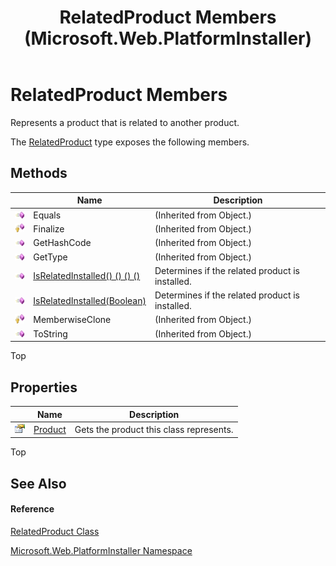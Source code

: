 ﻿---
title: RelatedProduct Members (Microsoft.Web.PlatformInstaller)
TOCTitle: RelatedProduct Members
ms:assetid: AllMembers.T:Microsoft.Web.PlatformInstaller.RelatedProduct
ms:mtpsurl: https://msdn.microsoft.com/en-us/library/microsoft.web.platforminstaller.relatedproduct_members(v=VS.90)
ms:contentKeyID: 22049733
ms.date: 05/02/2012
mtps_version: v=VS.90
---

# RelatedProduct Members

Represents a product that is related to another product.

The [RelatedProduct](relatedproduct-class-microsoft-web-platforminstaller.md) type exposes the following members.

## Methods

<table>
<thead>
<tr class="header">
<th> </th>
<th>Name</th>
<th>Description</th>
</tr>
</thead>
<tbody>
<tr class="odd">
<td><img src="images/Dd565996.pubmethod(en-us,VS.90).gif" title="Public method" alt="Public method" /></td>
<td>Equals</td>
<td>(Inherited from Object.)</td>
</tr>
<tr class="even">
<td><img src="images/Dd565996.protmethod(en-us,VS.90).gif" title="Protected method" alt="Protected method" /></td>
<td>Finalize</td>
<td>(Inherited from Object.)</td>
</tr>
<tr class="odd">
<td><img src="images/Dd565996.pubmethod(en-us,VS.90).gif" title="Public method" alt="Public method" /></td>
<td>GetHashCode</td>
<td>(Inherited from Object.)</td>
</tr>
<tr class="even">
<td><img src="images/Dd565996.pubmethod(en-us,VS.90).gif" title="Public method" alt="Public method" /></td>
<td>GetType</td>
<td>(Inherited from Object.)</td>
</tr>
<tr class="odd">
<td><img src="images/Dd565996.pubmethod(en-us,VS.90).gif" title="Public method" alt="Public method" /></td>
<td><a href="relatedproduct-isrelatedinstalled-method-microsoft-web-platforminstaller_1.md">IsRelatedInstalled() () () ()</a></td>
<td>Determines if the related product is installed.</td>
</tr>
<tr class="even">
<td><img src="images/Dd565996.pubmethod(en-us,VS.90).gif" title="Public method" alt="Public method" /></td>
<td><a href="relatedproduct-isrelatedinstalled-method-microsoft-web-platforminstaller_2.md">IsRelatedInstalled(Boolean)</a></td>
<td>Determines if the related product is installed.</td>
</tr>
<tr class="odd">
<td><img src="images/Dd565996.protmethod(en-us,VS.90).gif" title="Protected method" alt="Protected method" /></td>
<td>MemberwiseClone</td>
<td>(Inherited from Object.)</td>
</tr>
<tr class="even">
<td><img src="images/Dd565996.pubmethod(en-us,VS.90).gif" title="Public method" alt="Public method" /></td>
<td>ToString</td>
<td>(Inherited from Object.)</td>
</tr>
</tbody>
</table>


Top

## Properties

<table>
<thead>
<tr class="header">
<th> </th>
<th>Name</th>
<th>Description</th>
</tr>
</thead>
<tbody>
<tr class="odd">
<td><img src="images/Dd565996.pubproperty(en-us,VS.90).gif" title="Public property" alt="Public property" /></td>
<td><a href="relatedproduct-product-property-microsoft-web-platforminstaller.md">Product</a></td>
<td>Gets the product this class represents.</td>
</tr>
</tbody>
</table>


Top

## See Also

#### Reference

[RelatedProduct Class](relatedproduct-class-microsoft-web-platforminstaller.md)

[Microsoft.Web.PlatformInstaller Namespace](microsoft-web-platforminstaller-namespace.md)

